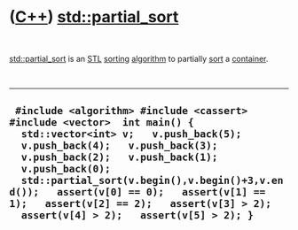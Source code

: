 
 

 

 

 

 

([C++](Cpp.md)) [std::partial\_sort](CppStdPartial_sort.md)
==========================================================

 

[std::partial\_sort](CppStdPartial_sort.md) is an [STL](CppStl.md)
[sorting](CppStdSort.md) [algorithm](CppAlgorithm.md) to partially
[sort](CppStdSort.md) a [container](CppContainer.md).

 

  -----------------------------------------------------------------------------------------------------------------------------------------------------------------------------------------------------------------------------------------------------------------------------------------------------------------------------------------------------------------------------------------------
  ` #include <algorithm> #include <cassert> #include <vector>  int main() {   std::vector<int> v;   v.push_back(5);   v.push_back(4);   v.push_back(3);   v.push_back(2);   v.push_back(1);   v.push_back(0);   std::partial_sort(v.begin(),v.begin()+3,v.end());   assert(v[0] == 0);   assert(v[1] == 1);   assert(v[2] == 2);   assert(v[3] > 2);   assert(v[4] > 2);   assert(v[5] > 2); }`
  -----------------------------------------------------------------------------------------------------------------------------------------------------------------------------------------------------------------------------------------------------------------------------------------------------------------------------------------------------------------------------------------------

 

 

 

 

 

 

